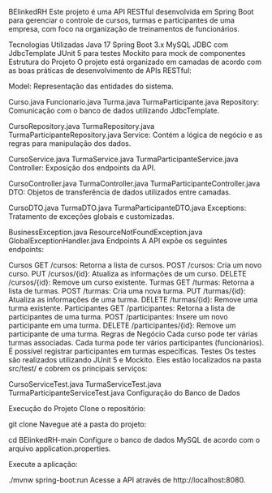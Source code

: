 BElinkedRH
Este projeto é uma API RESTful desenvolvida em Spring Boot para gerenciar o controle de cursos, turmas e participantes de uma empresa, com foco na organização de treinamentos de funcionários.

Tecnologias Utilizadas
Java 17
Spring Boot 3.x
MySQL
JDBC com JdbcTemplate
JUnit 5 para testes
Mockito para mock de componentes
Estrutura do Projeto
O projeto está organizado em camadas de acordo com as boas práticas de desenvolvimento de APIs RESTful:

Model: Representação das entidades do sistema.

Curso.java
Funcionario.java
Turma.java
TurmaParticipante.java
Repository: Comunicação com o banco de dados utilizando JdbcTemplate.

CursoRepository.java
TurmaRepository.java
TurmaParticipanteRepository.java
Service: Contém a lógica de negócio e as regras para manipulação dos dados.

CursoService.java
TurmaService.java
TurmaParticipanteService.java
Controller: Exposição dos endpoints da API.

CursoController.java
TurmaController.java
TurmaParticipanteController.java
DTO: Objetos de transferência de dados utilizados entre camadas.

CursoDTO.java
TurmaDTO.java
TurmaParticipanteDTO.java
Exceptions: Tratamento de exceções globais e customizadas.

BusinessException.java
ResourceNotFoundException.java
GlobalExceptionHandler.java
Endpoints
A API expõe os seguintes endpoints:

Cursos
GET /cursos: Retorna a lista de cursos.
POST /cursos: Cria um novo curso.
PUT /cursos/{id}: Atualiza as informações de um curso.
DELETE /cursos/{id}: Remove um curso existente.
Turmas
GET /turmas: Retorna a lista de turmas.
POST /turmas: Cria uma nova turma.
PUT /turmas/{id}: Atualiza as informações de uma turma.
DELETE /turmas/{id}: Remove uma turma existente.
Participantes
GET /participantes: Retorna a lista de participantes de uma turma.
POST /participantes: Insere um novo participante em uma turma.
DELETE /participantes/{id}: Remove um participante de uma turma.
Regras de Negócio
Cada curso pode ter várias turmas associadas.
Cada turma pode ter vários participantes (funcionários).
É possível registrar participantes em turmas específicas.
Testes
Os testes são realizados utilizando JUnit 5 e Mockito. Eles estão localizados na pasta src/test/ e cobrem os principais serviços:

CursoServiceTest.java
TurmaServiceTest.java
TurmaParticipanteServiceTest.java
Configuração do Banco de Dados

Execução do Projeto
Clone o repositório:

git clone <URL-do-repositorio>
Navegue até a pasta do projeto:

cd BElinkedRH-main
Configure o banco de dados MySQL de acordo com o arquivo application.properties.

Execute a aplicação:

./mvnw spring-boot:run
Acesse a API através de http://localhost:8080.
